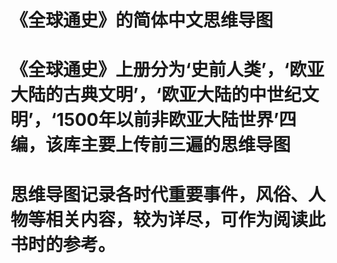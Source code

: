 # 《全球通史》的简体中文思维导图
#  《全球通史》上册分为‘史前人类’，‘欧亚大陆的古典文明’，‘欧亚大陆的中世纪文明’，‘1500年以前非欧亚大陆世界’四编，该库主要上传前三遍的思维导图
# 思维导图记录各时代重要事件，风俗、人物等相关内容，较为详尽，可作为阅读此书时的参考。
